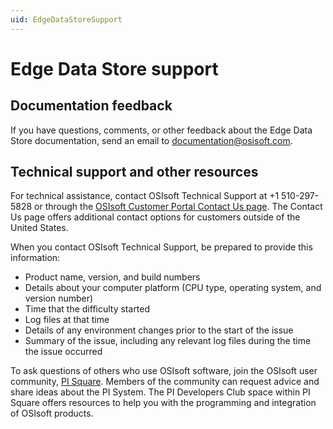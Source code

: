 ```yaml
---
uid: EdgeDataStoreSupport
---
```


# Edge Data Store support

## Documentation feedback

If you have questions, comments, or other feedback about the Edge Data Store documentation, send an email to [documentation@osisoft.com](mailto:documentation@osisoft.com?subject=[DocFX]%20Edge%20Data%20Store).

## Technical support and other resources

For technical assistance, contact OSIsoft Technical Support at +1 510-297-5828 or through the [OSIsoft Customer Portal Contact Us page](https://customers.osisoft.com/s/contactus). The Contact Us page offers additional contact options for customers outside of the United States.

When you contact OSIsoft Technical Support, be prepared to provide this information:
- Product name, version, and build numbers
- Details about your computer platform (CPU type, operating system, and version number)
- Time that the difficulty started
- Log files at that time
- Details of any environment changes prior to the start of the issue
-	Summary of the issue, including any relevant log files during the time the issue occurred

To ask questions of others who use OSIsoft software, join the OSIsoft user community, [PI Square](https://pisquare.osisoft.com). Members of the community can request advice and share ideas about the PI System. The PI Developers Club space within PI Square offers resources to help you with the programming and integration of OSIsoft products.


